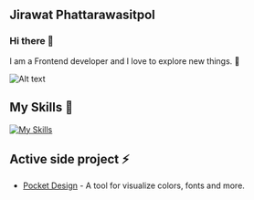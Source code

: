 ## Jirawat Phattarawasitpol

### Hi there 👋
I am a Frontend developer and I love to explore new things. 🏡

![Alt text](https://media.giphy.com/media/v1.Y2lkPTc5MGI3NjExajI1ajZzN3MxaHJudHVoNHZuNW5xZHZsa3U0MjV6dXVsc2ViNjd0MCZlcD12MV9pbnRlcm5hbF9naWZfYnlfaWQmY3Q9Zw/13FrpeVH09Zrb2/giphy.gif
)
## My Skills 🌟
[![My Skills](https://skillicons.dev/icons?i=html,css,js,ts,svelte,react,next,tailwind,vite,vscode,pnpm,figma,vercel,postman)](https://skillicons.dev)

## Active side project ⚡️
- [Pocket Design](https://pocket-design.vercel.app/) - A tool for visualize colors, fonts and more.
